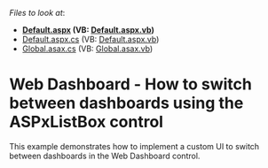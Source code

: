 <!-- default file list -->
*Files to look at*:

* **[Default.aspx](./CS/WebApplication31/Default.aspx) (VB: [Default.aspx.vb](./VB/WebApplication31/Default.aspx.vb))**
* [Default.aspx.cs](./CS/WebApplication31/Default.aspx.cs) (VB: [Default.aspx.vb](./VB/WebApplication31/Default.aspx.vb))
* [Global.asax.cs](./CS/WebApplication31/Global.asax.cs) (VB: [Global.asax.vb](./VB/WebApplication31/Global.asax.vb))
<!-- default file list end -->
# Web Dashboard - How to switch between dashboards using the ASPxListBox control


This example demonstrates how to implement a custom UI to switch between dashboards in the Web Dashboard control.

<br/>



